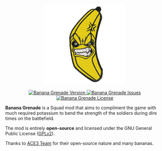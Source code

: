 <p align="center">
    <img src="https://github.com/jonpas/Squad-BananaGrenade/blob/master/Assets/BananaGrenade-Logo.png">
</p>
<p align="center">
    <a href="https://github.com/jonpas/Squad-BananaGrenade/releases/latest">
        <img src="https://img.shields.io/badge/Version-1.0.0-blue.svg" alt="Banana Grenade Version">
    </a>
    <a href="https://github.com/jonpas/Squad-BananaGrenade/issues">
        <img src="https://img.shields.io/github/issues-raw/jonpas/Squad-BananaGrenade.svg?label=Issues" alt="Banana Grenade Issues">
    </a>
    <a href="https://github.com/jonpas/Squad-BananaGrenade/blob/master/LICENSE">
        <img src="https://img.shields.io/badge/License-GPLv2-red.svg" alt="Banana Grenade License">
    </a>
</p>

**Banana Grenade** is a Squad mod that aims to compliment the game with much required potassium to bend the strength of the soldiers during dire times on the battlefield.

The mod is entirely **open-source** and licensed under the GNU General Public License ([GPLv2](https://github.com/jonpas/Squad-BananaGrenade/blob/master/LICENSE)).

Thanks to [ACE3 Team](http://ace3mod.com/team.html) for their open-source nature and many bananas.
